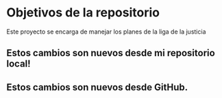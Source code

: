 # Objetivos de la repositorio

Este proyecto se encarga de manejar los planes de la liga de la justicia

## Estos cambios son nuevos desde mi repositorio local!

## Estos cambios son nuevos desde GitHub.


